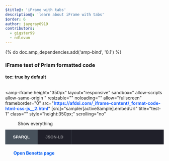 ```yaml
---
$title@: 'iFrame with tabs'
description@: 'learn about iFrame with tabs'
$order: 6
author: jaygray0919
contributors:
  - gigster99
  - ndlovun
---
```

{% do doc.amp_dependencies.add('amp-bind', '0.1') %}

### iFrame test of Prism formatted code

#### toc: true by default

<style amp-custom="">

.-n{display:flex;align-items:center;text-decoration:none;padding:0 0 1.5em;margin:0}
.-r{line-height:1.6rem;font-weight:400;color:#48525c;font-size:.875rem;font-weight:700;color:#005af0;line-height:1.3;transition:transform .3s cubic-bezier(.25,.1,.25,1)}
.-i{fill:#005af0;padding:.438em 0;margin-bottom:auto;margin-right:.625em;box-sizing:initial;transition:transform .3s cubic-bezier(.25,.1,.25,1)}
.-n:hover .-i,.-n:hover .-r{transform:translateX(10px)}
a{font-weight:700;text-decoration:none;color:#1f64ff;}
.ap-a-ico{display:flex;font-size:initial;box-sizing:initial;justify-content:center;width:1em;height:1em}
.ap--sampler{margin-bottom:7em}

.ap--sampler .ap-m-copy-center .ap-a-ico{width:4em;height:4em;margin:0 auto .5em}
.ap-o-sampler{grid-column:3/-1;width:100%;max-width:1024px;padding-left:20px}

.ap-o-sampler-header{background:linear-gradient(225deg,#29323c,#485563 75%);font-size:.8125rem;font-family:Poppins,sans-serif;font-weight:700;color:#fff;padding:1.125em 1.75em}
.ap-o-sampler-tab-bar{display:flex;flex-wrap:nowrap;overflow-x:auto;-webkit-overflow-scrolling:touch;white-space:nowrap;background:#20202a}
.ap-o-sampler-tab{cursor:pointer;padding:1.125em 1.75em;border-right:1px solid #48525c;background:#20202a}
.ap-o-sampler-tab.active{background:#48525c}
.ap-o-sampler-tab.active span{opacity:1}
.ap-o-sampler-tab-title{font-size:.8125rem;font-family:Poppins,sans-serif;font-weight:700;color:#fff;opacity:.5}
.ap-o-sampler-iframe{width:100%;height:auto;background:linear-gradient(45deg,#48525c,#101923);box-shadow:0 15px 50px 0 rgba(0,0,0,.4)}
.ap-o-sampler-iframe [placeholder]{display:flex}
[placeholder] .ap-o-sampler-iframe-source{width:calc(50% - 4px)}
.ap-o-sampler-link{margin-top:1em;display:inline-block}

.-ok{position:relative;display:flex;flex-wrap:wrap;width:100%;padding:0;margin-left:auto;margin-right:auto;max-width:1920px}

</style>

<section class="ap--sampler">
<amp-state id="sampler" class="" aria-hidden="true" hidden="">

<script type="application/json">
[{"embedUrl":"https://afdsi.com/_iframe-content/_format-code-html-css-js__2.html","standaloneUrl":"https://afdsi.com/_iframe-content/_format-code-html-css-js__2.html","title":"test-1","url":"https://afdsi.com/_iframe-content/_format-code-html-css-js__2.html"},
{"embedUrl":"https://afdsi.com/_iframe-content/_format-code-html-css-js___3.html","standaloneUrl":"https://afdsi.com/_iframe-content/_format-code-html-css-js___3.html","title":"test-2","url":"https://afdsi.com/_iframe-content/_format-code-html-css-js___3.html"}]
</script>

</amp-state>

<amp-state id="activeSample" class="" aria-hidden="true" hidden=""> 
<script type="application/json">0</script>
</amp-state>

<div class="-ok">

<amp-iframe
  height="350px"
  layout="responsive"
  sandbox="
    allow-scripts
    allow-same-origin
  "
  resizable=""
  noloading=""
  allow="fullscreen"
  frameborder="0"
  src="https://afdsi.com/_iframe-content/_format-code-html-css-js__2.html" [src]="sampler[activeSample].embedUrl" title="test-1" class="" style="height:350px;" scrolling="no"
>

<div overflow="" tabindex="0" role="button" aria-label="Show everything">Show everything</div>

<div placeholder="">
<div class="ap-o-sampler-iframe-source"></div>
</div>

</amp-iframe>
</div>

<div class="ap-o-sampler-tab-bar">

<div tabindex="0" role="button" class="ap-o-sampler-tab ap-o-sampler-tab-0 active" [class]="activeSample == '0' ? 'ap-o-sampler-tab ap-o-sampler-tab-0 active' : 'ap-o-sampler-tab ap-o-sampler-tab-0'" on="tap:AMP.setState({activeSample: '0'})">
<span class="ap-o-sampler-tab-title">SPARQL</span>
</div>

<div tabindex="0" role="button" class="ap-o-sampler-tab ap-o-sampler-tab-1 " [class]="activeSample == '1' ? 'ap-o-sampler-tab ap-o-sampler-tab-1 active' : 'ap-o-sampler-tab ap-o-sampler-tab-1'" on="tap:AMP.setState({activeSample: '1'})">
<span class="ap-o-sampler-tab-title">JSON-LD</span>
</div>

</div>

<div class="ap-o-sampler-link">
<a href="https://afdsi.com/_iframe-content/_format-code-html-css-js__2.html" [href]="sampler[activeSample].standaloneUrl" class="-n">
<div class="ap-a-ico -i">
<svg><use xlink:href="#internal"></use></svg>
</div>
<span class="-r">Open Benetta page</span>
</a>
</div>

</div>
</div>
</section>

